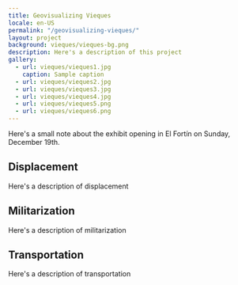 ```yaml
---
title: Geovisualizing Vieques
locale: en-US
permalink: "/geovisualizing-vieques/"
layout: project
background: vieques/vieques-bg.png
description: Here's a description of this project
gallery:
  - url: vieques/vieques1.jpg
    caption: Sample caption
  - url: vieques/vieques2.jpg
  - url: vieques/vieques3.jpg
  - url: vieques/vieques4.jpg
  - url: vieques/vieques5.png
  - url: vieques/vieques6.png
---
```


Here's a small note about the exhibit opening in El Fortín on Sunday, December 19th.

## Displacement
Here's a description of displacement

## Militarization
Here's a description of militarization

## Transportation
Here's a description of transportation